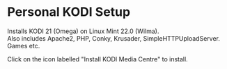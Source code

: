 # Personal KODI Setup
Installs KODI 21 (Omega) on Linux Mint 22.0 (Wilma).<br>
Also includes Apache2, PHP, Conky, Krusader, SimpleHTTPUploadServer. Games etc.

Click on the icon labelled "Install KODI Media Centre" to install.

